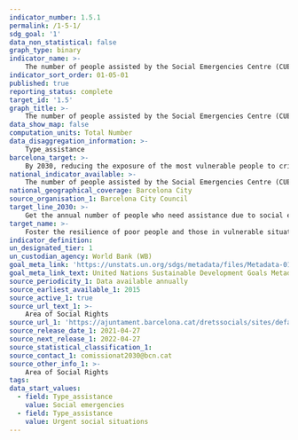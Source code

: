 ```yaml
---
indicator_number: 1.5.1
permalink: /1-5-1/
sdg_goal: '1'
data_non_statistical: false
graph_type: binary
indicator_name: >-
    The number of people assisted by the Social Emergencies Centre (CUESB)
indicator_sort_order: 01-05-01
published: true
reporting_status: complete
target_id: '1.5'
graph_title: >-
    The number of people assisted by the Social Emergencies Centre (CUESB)
data_show_map: false
computation_units: Total Number
data_disaggregation_information: >-
    Type_assistance	
barcelona_target: >-
    By 2030, reducing the exposure of the most vulnerable people to crisis and disaster situations, as well as increasing their resilience for dealing with them
national_indicator_available: >-
    The number of people assisted by the Social Emergencies Centre (CUESB)
national_geographical_coverage: Barcelona City 
source_organisation_1: Barcelona City Council
target_line_2030: >-
    Get the annual number of people who need assistance due to social emergencies to below 10,000
target_name: >-
    Foster the resilience of poor people and those in vulnerable situations, and reduce their exposure to extreme climate-related events and other economic, social and environmental crises and disasters
indicator_definition:
un_designated_tier: 1
un_custodian_agency: World Bank (WB)
goal_meta_link: 'https://unstats.un.org/sdgs/metadata/files/Metadata-01-05-01.pdf'
goal_meta_link_text: United Nations Sustainable Development Goals Metadata (pdf 894kB)
source_periodicity_1: Data available annually
source_earliest_available_1: 2015
source_active_1: true
source_url_text_1: >-
    Area of Social Rights 
source_url_1: 'https://ajuntament.barcelona.cat/dretssocials/sites/default/files/arxius-documents/memoria-area-drets-socials-2019.pdf'
source_release_date_1: 2021-04-27
source_next_release_1: 2022-04-27
source_statistical_classification_1: 
source_contact_1: comissionat2030@bcn.cat
source_other_info_1: >-
    Area of Social Rights
tags:
data_start_values:
  - field: Type_assistance
    value: Social emergencies
  - field: Type_assistance
    value: Urgent social situations
---
```


